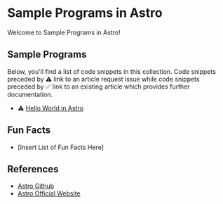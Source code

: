 # Sample Programs in Astro

Welcome to Sample Programs in Astro!

## Sample Programs

Below, you'll find a list of code snippets in this collection.
Code snippets preceded by :warning: link to an article request 
issue while code snippets preceded by :white_check_mark: link
to an existing article which provides further documentation.

- :warning: [Hello World in Astro][hello-world-article-issue]

## Fun Facts

- [Insert List of Fun Facts Here]

## References

- [Astro Github][astro-github]
- [Astro Official Website][astro-website]

[astro-github]: https://github.com/astrolang/astro
[astro-website]: https://astrolang.org/

[hello-world-article-issue]: https://github.com/TheRenegadeCoder/sample-programs-website/issues/403
